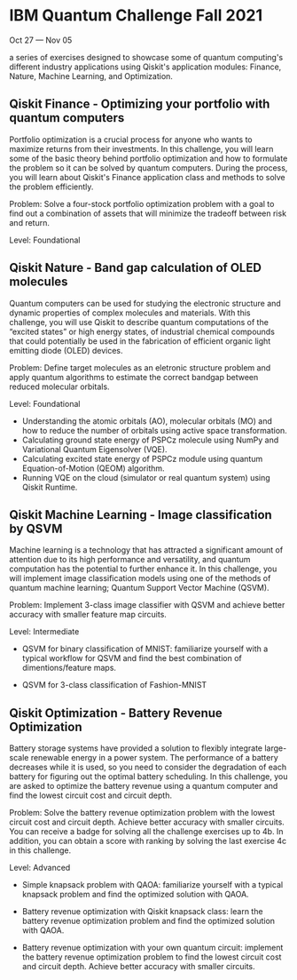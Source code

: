 # IBM Quantum Challenge Fall 2021
Oct 27 — Nov 05

a series of exercises designed to showcase some of quantum computing's different industry applications using Qiskit's application modules: Finance, Nature, Machine Learning, and Optimization.

## Qiskit Finance - Optimizing your portfolio with quantum computers
Portfolio optimization is a crucial process for anyone who wants to maximize returns from their investments. In this challenge, you will learn some of the basic theory behind portfolio optimization and how to formulate the problem so it can be solved by quantum computers. During the process, you will learn about Qiskit's Finance application class and methods to solve the problem efficiently.

Problem: Solve a four-stock portfolio optimization problem with a goal to find out a combination of assets that will minimize the tradeoff between risk and return.

Level: Foundational

## Qiskit Nature - Band gap calculation of OLED molecules
Quantum computers can be used for studying the electronic structure and dynamic properties of complex molecules and materials. With this challenge, you will use Qiskit to describe quantum computations of the “excited states” or high energy states, of industrial chemical compounds that could potentially be used in the fabrication of efficient organic light emitting diode (OLED) devices.

Problem: Define target molecules as an eletronic structure problem and apply quantum algorithms to estimate the correct bandgap between reduced molecular orbitals.

Level: Foundational
* Understanding the atomic orbitals (AO), molecular orbitals (MO) and how to reduce the number of orbitals using active space transformation.
* Calculating ground state energy of PSPCz molecule using NumPy and Variational Quantum Eigensolver (VQE).
* Calculating excited state energy of PSPCz module using quantum Equation-of-Motion (QEOM) algorithm.
* Running VQE on the cloud (simulator or real quantum system) using Qiskit Runtime.

## Qiskit Machine Learning - Image classification by QSVM
Machine learning is a technology that has attracted a significant amount of attention due to its high performance and versatility, and quantum computation has the potential to further enhance it. In this challenge, you will implement image classification models using one of the methods of quantum machine learning; Quantum Support Vector Machine (QSVM).

Problem: Implement 3-class image classifier with QSVM and achieve better accuracy with smaller feature map circuits.

Level: Intermediate

* QSVM for binary classification of MNIST: familiarize yourself with a typical workflow for QSVM and find the best combination of dimentions/feature maps.

* QSVM for 3-class classification of Fashion-MNIST

## Qiskit Optimization - Battery Revenue Optimization
Battery storage systems have provided a solution to flexibly integrate large-scale renewable energy in a power system. The performance of a battery decreases while it is used, so you need to consider the degradation of each battery for figuring out the optimal battery scheduling. In this challenge, you are asked to optimize the battery revenue using a quantum computer and find the lowest circuit cost and circuit depth.

Problem: Solve the battery revenue optimization problem with the lowest circuit cost and circuit depth. Achieve better accuracy with smaller circuits. You can receive a badge for solving all the challenge exercises up to 4b. In addition, you can obtain a score with ranking by solving the last exercise 4c in this challenge.

Level: Advanced
* Simple knapsack problem with QAOA: familiarize yourself with a typical knapsack problem and find the optimized solution with QAOA.

* Battery revenue optimization with Qiskit knapsack class: learn the battery revenue optimization problem and find the optimized solution with QAOA.

* Battery revenue optimization with your own quantum circuit: implement the battery revenue optimization problem to find the lowest circuit cost and circuit depth. Achieve better accuracy with smaller circuits. 
